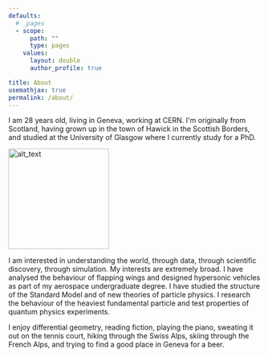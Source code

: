 ```yaml
---
defaults:
  # _pages
  - scope:
      path: ""
      type: pages
    values:
      layout: double
      author_profile: true

title: About
usemathjax: true
permalink: /about/
---
```


I am 28 years old, living in Geneva, working at CERN. I'm originally from
Scotland, having grown up in the town of Hawick in the Scottish Borders, and
studied at the University of Glasgow where I currently study for a PhD.

<img alt="alt_text" width="200px" src="https://user-images.githubusercontent.com/68130081/199840994-a7f9f27f-d569-435d-a1f4-7e772c2579b5.jpg" />


I am interested in understanding the world, through data, through scientific
discovery, through simulation. My interests are extremely broad. I have analysed
the behaviour of flapping wings and designed hypersonic vehicles as part of my
aerospace undergraduate degree. I have studied the structure of the Standard
Model and of new theories of particle physics. I research the behaviour of the heaviest fundamental particle
and test properties of quantum physics experiments. 

I enjoy differential geometry, reading fiction, playing the piano, sweating it
out on the tennis court, hiking through the Swiss Alps, skiing through the
French Alps, and trying to find a good place in Geneva for a beer.